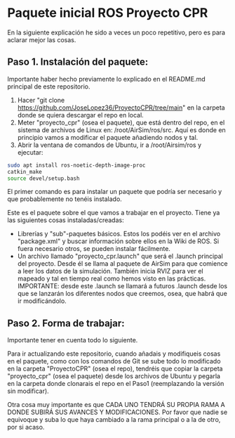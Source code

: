 # Paquete inicial ROS Proyecto CPR
En la siguiente explicación he sido a veces un poco repetitivo, pero es para aclarar mejor las cosas.

## Paso 1. Instalación del paquete:
Importante haber hecho previamente lo explicado en el README.md principal de este repositorio.

1. Hacer "git clone https://github.com/JoseLopez36/ProyectoCPR/tree/main" en la carpeta donde se quiera descargar el repo en local.
2. Meter "proyecto_cpr" (osea el paquete), que está dentro del repo, en el sistema de archivos de Linux en: /root/AirSim/ros/src. Aquí es donde en principio vamos a modificar el paquete añadiendo nodos y tal.
3. Abrir la ventana de comandos de Ubuntu, ir a /root/Airsim/ros y ejecutar:
```bash
sudo apt install ros-noetic-depth-image-proc
catkin_make
source devel/setup.bash 
```
El primer comando es para instalar un paquete que podría ser necesario y que probablemente no tenéis instalado.

Este es el paquete sobre el que vamos a trabajar en el proyecto. Tiene ya las siguientes cosas instaladas/creadas:
- Librerías y "sub"-paquetes básicos. Estos los podéis ver en el archivo "package.xml" y buscar información sobre ellos en la Wiki de ROS. Si fuera necesario otros, se pueden instalar fácilmente.
- Un archivo llamado "proyecto_cpr.launch" que será el .launch principal del proyecto. Desde él se llama al paquete de AirSim para que comience a leer los datos de la simulación. También inicia RVIZ para ver el mapeado y tal en tiempo real como hemos visto en las prácticas. IMPORTANTE: desde este .launch se llamará a futuros .launch desde los que se lanzarán los diferentes nodos que creemos, osea, que habrá que ir modificándolo.

## Paso 2. Forma de trabajar:
Importante tener en cuenta todo lo siguiente.

Para ir actualizando este repositorio, cuando añadais y modifiqueis cosas en el paquete, como con los comandos de Git se sube todo lo modificado en la carpeta "ProyectoCPR" (osea el repo), tendréis que copiar la carpeta "proyecto_cpr" (osea el paquete) desde los archivos de Ubuntu y pegarla en la carpeta donde clonarais el repo en el Paso1 (reemplazando la versión sin modificar).

Otra cosa muy importante es que CADA UNO TENDRÁ SU PROPIA RAMA A DONDE SUBIRÁ SUS AVANCES Y MODIFICACIONES. Por favor que nadie se equivoque y suba lo que haya cambiado a la rama principal o a la de otro, por si acaso.

